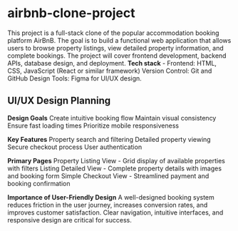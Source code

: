 # airbnb-clone-project
 
 This project is a full-stack clone of the popular accommodation booking platform AirBnB. The goal is to build a functional web application that allows users to browse property listings, view detailed property information, and complete bookings. The project will cover frontend development, backend APIs, database design, and deployment.
**Tech stack** - Frontend: HTML, CSS, JavaScript (React or similar framework)
Version Control: Git and GitHub
Design Tools: Figma for UI/UX design.


## UI/UX Design Planning

**Design Goals**
Create intuitive booking flow
Maintain visual consistency
Ensure fast loading times
Prioritize mobile responsiveness

**Key Features**
Property search and filtering
Detailed property viewing
Secure checkout process
User authentication

**Primary Pages**
Property Listing View -	Grid display of available properties with filters
Listing Detailed View -	Complete property details with images and booking form
Simple Checkout View -	Streamlined payment and booking confirmation

**Importance of User-Friendly Design**
A well-designed booking system reduces friction in the user journey, increases conversion rates, and improves customer satisfaction. Clear navigation, intuitive interfaces, and responsive design are critical for success.